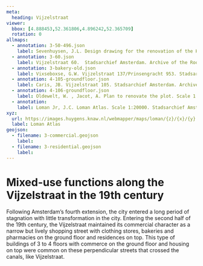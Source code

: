 ```yaml
---
meta:
  heading: Vijzelstraat
viewer:
  bbox: [4.888453,52.361806,4.896242,52.365709]
  rotation: 0
allmaps:
  - annotation: 3-50-496.json
    label: Sevenhuysen, J.L. Design drawing for the renovation of the Herengracht 494-Vijzelstraat 50 house. Stadsarchief Amsterdam. Collection Atlas Kok. 1872
  - annotation: 3-60.json
    label: Vijzelstraat 60.  Stadsarchief Amsterdam. Archive of the Rooimeesters, later Construction Supervisors. 1860
  - annotation: 3-bakery-old.json
    label: Vixseboxse, G.W. Vijzelstraat 137/Prinsengracht 953. Stadsarchief Amsterdam. Archive of the Building and Housing Inspection Service-construction drawings. 1892
  - annotation: 4-105-groundfloor.json
    label: Caris, JB. Vijzelstraat 105. Stadsarchief Amsterdam. Archive of the Building and Housing Inspection Service- construction drawings. 1879
  - annotation: 4-106-groundfloor.json
    label: Oldewelt, W. , Jacot, A. Plan to renovate the plot. Scale 1:100. Stadsarchief Amsterdam. Amsterdam City Archives Collection- construction drawings. 1865
  - annotation: 
    label: Loman Jr, J.C. Loman Atlas. Scale 1:20000. Stadsarchief Amsterdam. 1876.
xyz: 
  url: https://images.huygens.knaw.nl/webmapper/maps/loman/{z}/{x}/{y}.jpeg
  label: Loman Atlas
geojson: 
  - filename: 3-commercial.geojson
    label: 
  - filename: 3-residential.geojson
    label: 
---
```

# Mixed-use functions along the Vijzelstraat in the 19th century
Following Amsterdam’s fourth extension, the city entered a long period of stagnation with little transformation in the city. Entering the second half of the 19th century, the Vijzelstraat maintained its commercial character as a narrow but lively shopping street with clothing stores, bakeries and pharmacies on the ground floor and residences on top. This type of buildings of 3 to 4 floors with commerce on the ground floor and housing on top were common on these perpendicular streets that crossed the canals, like Vijzelstraat. 